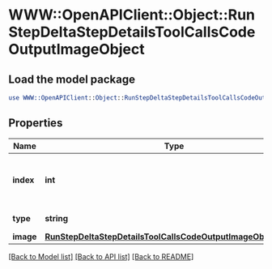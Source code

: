 # WWW::OpenAPIClient::Object::RunStepDeltaStepDetailsToolCallsCodeOutputImageObject

## Load the model package
```perl
use WWW::OpenAPIClient::Object::RunStepDeltaStepDetailsToolCallsCodeOutputImageObject;
```

## Properties
Name | Type | Description | Notes
------------ | ------------- | ------------- | -------------
**index** | **int** | The index of the output in the outputs array. | 
**type** | **string** | Always &#x60;image&#x60;. | 
**image** | [**RunStepDeltaStepDetailsToolCallsCodeOutputImageObjectImage**](RunStepDeltaStepDetailsToolCallsCodeOutputImageObjectImage.md) |  | [optional] 

[[Back to Model list]](../README.md#documentation-for-models) [[Back to API list]](../README.md#documentation-for-api-endpoints) [[Back to README]](../README.md)


